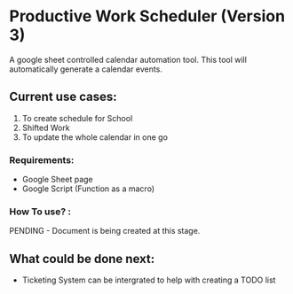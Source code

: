 # Productive Work Scheduler (Version 3)
A google sheet controlled calendar automation tool. This tool will automatically generate a calendar events.

## Current use cases:
1. To create schedule for School
2. Shifted Work
3. To update the whole calendar in one go

### Requirements:
- Google Sheet page
- Google Script (Function as a macro)

### How To use? :
PENDING - Document is being created at this stage.

## What could be done next:
- Ticketing System can be intergrated to help with creating a TODO list